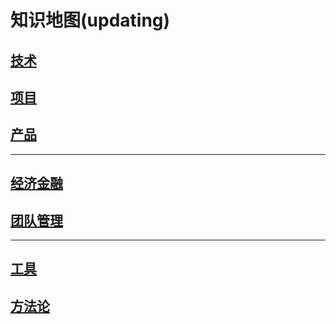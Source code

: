 # 知识地图(updating)

<!-- ![](earth.gif) -->

## [技术](program/README.md)

## [项目](pmp/README.md)

## [产品](product/readme.md)

---

## [经济金融](economy/README.md)

## [团队管理](team/README.md)

---

## [工具](tool/README.md)

## [方法论](methodology/README.md)
